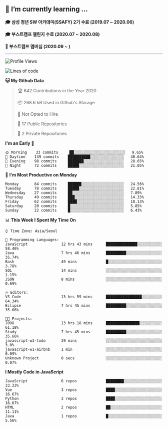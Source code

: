 ## 🌱 I’m currently learning ...

**🎓 삼성 청년 SW 아카데미(SSAFY) 2기 수료 (2019.07 ~ 2020.06)**

**🎓 부스트캠프 챌린지 수료 (2020.07 ~ 2020.08)**

**🏃  부스트캠프 멤버십 (2020.09 ~ )**
 
-----

<!--START_SECTION:waka-->
![Profile Views](http://img.shields.io/badge/Profile%20Views-7-blue)

![Lines of code](https://img.shields.io/badge/From%20Hello%20World%20I%27ve%20Written-34.4%20million%20lines%20of%20code-blue)

**🐱 My Github Data** 

> 🏆 642 Contributions in the Year 2020
 > 
> 📦 268.6 kB Used in Github's Storage 
 > 
> 🚫 Not Opted to Hire
 > 
> 📜 17 Public Repositories
 > 
> 🔑 2 Private Repositories 

**I'm an Early 🐤** 

```text
🌞 Morning    33 commits     ██░░░░░░░░░░░░░░░░░░░░░░░   9.65% 
🌆 Daytime    139 commits    ██████████░░░░░░░░░░░░░░░   40.64% 
🌃 Evening    98 commits     ███████░░░░░░░░░░░░░░░░░░   28.65% 
🌙 Night      72 commits     █████░░░░░░░░░░░░░░░░░░░░   21.05%

```
📅 **I'm Most Productive on Monday** 

```text
Monday       84 commits     ██████░░░░░░░░░░░░░░░░░░░   24.56% 
Tuesday      78 commits     █████░░░░░░░░░░░░░░░░░░░░   22.81% 
Wednesday    27 commits     ██░░░░░░░░░░░░░░░░░░░░░░░   7.89% 
Thursday     49 commits     ███░░░░░░░░░░░░░░░░░░░░░░   14.33% 
Friday       62 commits     ████░░░░░░░░░░░░░░░░░░░░░   18.13% 
Saturday     20 commits     █░░░░░░░░░░░░░░░░░░░░░░░░   5.85% 
Sunday       22 commits     █░░░░░░░░░░░░░░░░░░░░░░░░   6.43%

```


📊 **This Week I Spent My Time On** 

```text
⌚︎ Time Zone: Asia/Seoul

💬 Programming Languages: 
JavaScript               12 hrs 43 mins      ██████████████░░░░░░░░░░░   58.46% 
Java                     7 hrs 46 mins       █████████░░░░░░░░░░░░░░░░   35.74% 
Bash                     49 mins             █░░░░░░░░░░░░░░░░░░░░░░░░   3.78% 
SQL                      14 mins             ░░░░░░░░░░░░░░░░░░░░░░░░░   1.15% 
JSON                     8 mins              ░░░░░░░░░░░░░░░░░░░░░░░░░   0.69%

🔥 Editors: 
VS Code                  13 hrs 59 mins      ████████████████░░░░░░░░░   64.34% 
Eclipse                  7 hrs 45 mins       █████████░░░░░░░░░░░░░░░░   35.66%

🐱‍💻 Projects: 
J098                     13 hrs 18 mins      ███████████████░░░░░░░░░░   61.18% 
Study                    7 hrs 45 mins       █████████░░░░░░░░░░░░░░░░   35.66% 
javascript-w3-todo       39 mins             ░░░░░░░░░░░░░░░░░░░░░░░░░   3.0% 
javascript-w1-airbnb     1 min               ░░░░░░░░░░░░░░░░░░░░░░░░░   0.09% 
Unknown Project          0 secs              ░░░░░░░░░░░░░░░░░░░░░░░░░   0.07%

```

**I Mostly Code in JavaScript** 

```text
JavaScript               6 repos             ████████░░░░░░░░░░░░░░░░░   33.33% 
Vue                      3 repos             ████░░░░░░░░░░░░░░░░░░░░░   16.67% 
Python                   3 repos             ████░░░░░░░░░░░░░░░░░░░░░   16.67% 
HTML                     2 repos             ██░░░░░░░░░░░░░░░░░░░░░░░   11.11% 
Java                     1 repos             █░░░░░░░░░░░░░░░░░░░░░░░░   5.56%

```



<!--END_SECTION:waka-->
